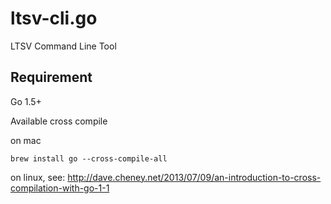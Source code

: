 # ltsv-cli.go
LTSV Command Line Tool

## Requirement

Go 1.5+

Available cross compile

on mac

```
brew install go --cross-compile-all
```

on linux, see: http://dave.cheney.net/2013/07/09/an-introduction-to-cross-compilation-with-go-1-1

